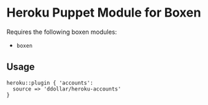 # Heroku Puppet Module for Boxen

Requires the following boxen modules:

* `boxen`

## Usage

```puppet
heroku::plugin { 'accounts':
  source => 'ddollar/heroku-accounts'
}
```
